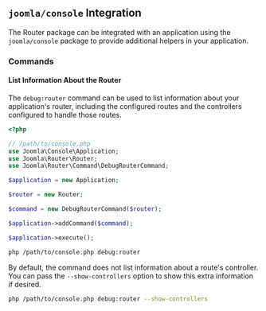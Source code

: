 ## `joomla/console` Integration

The Router package can be integrated with an application using the `joomla/console` package to provide additional helpers in your application.

### Commands

#### List Information About the Router

The `debug:router` command can be used to list information about your application's router, including the configured routes and the controllers configured to handle those routes.

```php
<?php

// /path/to/console.php
use Joomla\Console\Application;
use Joomla\Router\Router;
use Joomla\Router\Command\DebugRouterCommand;

$application = new Application;

$router = new Router;

$command = new DebugRouterCommand($router);

$application->addCommand($command);

$application->execute();
```

```bash
php /path/to/console.php debug:router
```

By default, the command does not list information about a route's controller. You can pass the `--show-controllers` option to show this extra information if desired.

```bash
php /path/to/console.php debug:router --show-controllers
```
